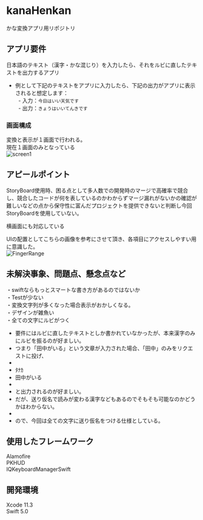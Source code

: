 # kanaHenkan
かな変換アプリ用リポジトリ  


## アプリ要件
日本語のテキスト（漢字・かな混じり）を入力したら、それをルビに直したテキストを出力するアプリ  
- 例として下記のテキストをアプリに入力したら、下記の出力がアプリに表示されると想定します：  
  - 入力：`今日はいい天気です`  
  - 出力：`きょうはいいてんきです`  
  
### 画面構成
変換と表示が１画面で行われる。  
現在１画面のみとなっている  
![screen1](https://user-images.githubusercontent.com/40710040/77222102-8db47580-6b93-11ea-94a6-bbebcdbc9772.png)
  
## アピールポイント
StoryBoard使用時、困る点として多人数での開発時のマージで高確率で競合し、競合したコードが何を表しているのかわからずマージ漏れがないかの確認が難しいなどの点から保守性に富んだプロジェクトを提供できないと判断し今回StoryBoardを使用していない。  
  
横画面にも対応している  
  
UIの配置としてこちらの画像を参考にさせて頂き、各項目にアクセスしやすい用に意識した。  
![FingerRange](https://user-images.githubusercontent.com/40710040/77222035-dae41780-6b92-11ea-8a31-94ebf8072240.png)

## 未解決事象、問題点、懸念点など
・swiftならもっとスマートな書き方があるのではないか  
・Testが少ない  
・変換文字列が多くなった場合表示がおかしくなる。  
・デザインが雑魚い  
・全ての文字にルビがつく  
- 要件にはルビに直したテキストとしか書かれていなかったが、本来漢字のみにルビを振るのが好ましい。  
- つまり「田中がいる」という文章が入力された場合、「田中」のみをリクエストに投げ、  
-   
- ﾀﾅｶ  
- 田中がいる  
-   
- と出力されるのが好ましい。  
- だが、送り仮名で読みが変わる漢字などもあるのでそもそも可能なのかどうかはわからない。  
-   
- ので、今回は全ての文字に送り仮名をつける仕様としている。  

## 使用したフレームワーク
Alamofire  
PKHUD  
IQKeyboardManagerSwift  

## 開発環境
Xcode 11.3  
Swift 5.0  
